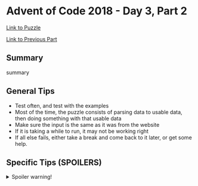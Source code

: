 # Advent of Code 2018 - Day 3, Part 2

[Link to Puzzle](https://adventofcode.com/2018/day/3#part2)

[Link to Previous Part](https://github.com/CodingAP/unofficial-aoc-syllabus/blob/main/years/2018/day3/part1.md)

## Summary
summary

## General Tips
- Test often, and test with the examples
- Most of the time, the puzzle consists of parsing data to usable data, then doing something with that usable data
- Make sure the input is the same as it was from the website
- If it is taking a while to run, it may not be working right
- If all else fails, either take a break and come back to it later, or get some help.

## Specific Tips (SPOILERS)
<details> <summary>Spoiler warning!</summary>

specific tips

</details>